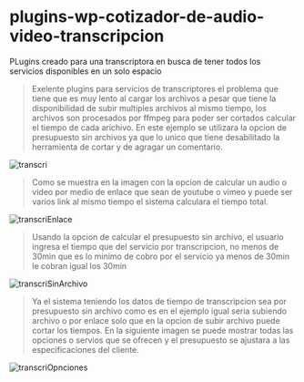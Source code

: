 # plugins-wp-cotizador-de-audio-video-transcripcion
PLugins creado para una transcriptora en busca de tener todos los servicios disponibles en un solo espacio


>Exelente plugins para servicios de transcriptores el problema que tiene que es muy lento al cargar los archivos a pesar que tiene la disponibilidad de subir multiples archivos al mismo tiempo, los archivos son procesados por ffmpeg para poder ser cortados calcular el tiempo de cada arichivo.
>En este ejemplo se utilizara la opcion de presupuesto sin archivos ya que lo unico que tiene desabilitado la herramienta de cortar y de agragar un comentario.

![transcri](https://user-images.githubusercontent.com/36554510/233768170-4250c9a3-4c03-48bb-a471-167295a4288b.jpg)




>Como se muestra en la imagen con la opcion de calcular un audio o video por medio de enlace que sean de youtube o vimeo y puede ser varios link al mismo tiempo el sistema calculara el tiempo total.

![transcriEnlace](https://user-images.githubusercontent.com/36554510/233768174-617f63d5-b18c-45ae-b064-6c63971cbf35.jpg)



>Usando la opcion de calcular el presupuesto sin archivo, el usuario ingresa el tiempo que del servicio por transcripcion, no menos de 30min que es lo minimo de cobro por el servicio ya menos de 30min le cobran igual los 30min

![transcriSinArchivo](https://user-images.githubusercontent.com/36554510/233768178-32fbb201-a32b-4347-b308-2d0e9ba40e27.jpg)



>Ya el sistema teniendo los datos de tiempo de transcripcion sea por presupuesto sin archivo como es en el ejemplo igual seria subiendo archivo o por enlace solo que en la opcion de subir archivo puede cortar los tiempos.
>En la siguiente imagen se puede mostrar todas las opciones o servios que se ofrecen y el presupuesto se ajustara a las especificaciones del cliente.

![transcriOpnciones](https://user-images.githubusercontent.com/36554510/233768181-a57d5ed7-1c57-409f-9ca2-cad28a920377.jpg)
